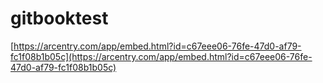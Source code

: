 # gitbooktest

[https://arcentry.com/app/embed.html?id=c67eee06-76fe-47d0-af79-fc1f08b1b05c](https://arcentry.com/app/embed.html?id=c67eee06-76fe-47d0-af79-fc1f08b1b05c)

